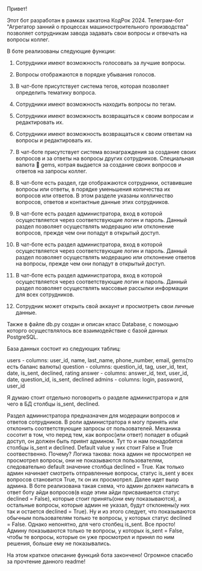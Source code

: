Привет! 

Этот бот разработан в рамках хакатона КодРок 2024. Телеграм-бот "Агрегатор занний о процессах машиностроительного производства" позволяет сотрудникам завода задавать свои вопросы и отвечать на вопросы коллег.

В боте реализованы следующие функции: 

1) Сотрудники имеют возможность голосовать за лучшие вопросы. 

2) Вопросы отображаются в порядке убывания голосов. 

3) В чат-боте присутствует система тегов, которая позволяет определить тематику вопроса. 

4) Сотрудники имеют возможность находить вопросы по тегам. 

5) Сотрудники имеют возможность возвращаться к своим вопросам и редактировать их. 

6) Сотрудники имеют возможность возвращаться к своим ответам на вопросы и редактировать их. 

7) В чат-боте присутствует система вознаграждения за создание своих вопросов и за ответы на вопросы других сотрудников. Специальная валюта 💎 gems, котрая выдается за создание своих вопросов и ответов на запросы коллег.

8) В чат-боте есть раздел, где отображаются сотрудники, оставившие вопросы или ответы, в порядке уменьшения количества их вопросов или ответов.
В этом разделе указаны колличество вопросов, ответов и контактные данные этих сотрудников. 

9) В чат-боте есть раздел администратора, вход в которой осуществляется через соответствующие логин и пароль.
Данный раздел позволяет осуществлять модерацию или отклонение вопросов, прежде чем они попадут в открытый доступ. 

10) В чат-боте есть раздел администратора, вход в которой осуществляется через соответствующие логин и пароль.
Данный раздел позволяет осуществлять модерацию или отклонение ответов на вопросы, прежде чем они попадут в открытый доступ. 

11) В чат-боте есть раздел администратора, вход в которой осуществляется через соответствующие логин и пароль.
Данный раздел позволяет осуществлять массовые рассылки информации для всех сотрудников. 

12) Сотрудник может открыть свой аккаунт и просмотреть свои личные данные.


Также в файле db.py создан и описан класс Database, с помощью которго осуществлялось все взаимодействие с базой данных  PostgreSQL. 

База данных состоит из следующих таблиц: 

users - columns: user_id, name, last_name, phone_number, email, gems(то есть баланс валюты)
question - columns: question_id, tag, user_id, text, date, is_sent, declined, rating
answer - columns: answer_id, text, user_id, date, question_id, is_sent, declined
admins - columns: login, password, user_id


Я думаю стоит отдельно поговорить о разделе администратора и для чего в БД столбцы is_sent, declined.

Раздел администратора предназначен для модерации вопросов и ответов сотрудников. В роли администратора я могу принять или отклонить соответствующие запросы от пользователей. 
Механика сосотит в том, что перед тем, как вопрос(или ответ) попадет в общий доступ, он должен быть приянт админом. Тут то и нам понадобятся столбцы is_sent и declined. 
Default value у них стоит False и True соотвественно. Почему? Логика такова: пока админ не просмотрел не просмотрел вопросы, они не показываются пользователям, следовательно default значение 
столбца declined = True. Как только админ начинает смотреть отправленные вопросы, статус is_sent у всех вопросов становится True, тк он их просмотрел. Далее идет выор админа.
В боте реализована такая схема, что админ должен написать в ответ боту айди вопросов(в коде этим айди присваивается статус declined = False), которые стоит принять(они ему показываются), 
а остальные вопросы, которые админ не указал, будут отклонены(у них так и остается declined = True). Ну и из этого следует, что показываются обычным пользователям только те вопросы, у которых статус
declined = False. 
Однако непонятно, для чего столбец is_sent. Все просто! Админу показываются только те вопросы, у которых is_sent = False, чтобы те вопросы, которые он уже просмотрел и принял по ним решения, больше
ему не показывались. 


На этом краткое описание функций бота закончено! Огромное спасибо за прочтение данного readme!

